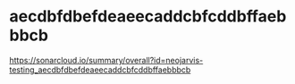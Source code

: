 # aecdbfdbefdeaeecaddcbfcddbffaebbbcb
https://sonarcloud.io/summary/overall?id=neojarvis-testing_aecdbfdbefdeaeecaddcbfcddbffaebbbcb

